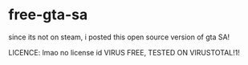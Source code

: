 # free-gta-sa
since its not on steam, i posted this open source version of gta SA!

LICENCE: lmao no license id
VIRUS FREE, TESTED ON VIRUSTOTAL!1!
